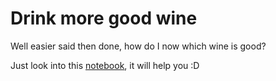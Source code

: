 # Drink more good wine

Well easier said then done, how do I now which wine is good?

Just look into this [notebook](./what_wine_to_drink.ipynb), it will help you :D
